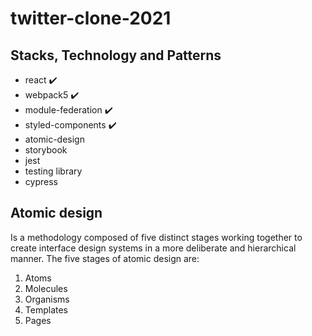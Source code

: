 # twitter-clone-2021
## Stacks, Technology and Patterns
- react :heavy_check_mark:
- webpack5 :heavy_check_mark:
- module-federation :heavy_check_mark:
- styled-components :heavy_check_mark:
- atomic-design
- storybook
- jest
- testing library
- cypress

## Atomic design
Is a methodology composed of five distinct stages working together to create interface design systems in a more deliberate and hierarchical manner. The five stages of atomic design are:

1. Atoms
2. Molecules
3. Organisms
4. Templates
5. Pages

